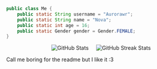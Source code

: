 ```java
public class Me {
    public static String username = "Aurorawr";
    public static String name = "Nova";
    public static int age = 16;
    public static Gender gender = Gender.FEMALE;
}
```

<div style="display: flex; justify-content: center; gap: 20px;">
    <img src="https://github-readme-stats.vercel.app/api?username=Novampr&border_radius=40&bg_color=242424&text_color=a6a6a6&title_color=d92353&border_color=4a4a4a&hide_border=true" alt="GitHub Stats"/>
    <img src="https://streak-stats.demolab.com/?user=Novampr&background=242424&border_radius=40&sideNums=a6a6a6&currStreakNum=a6a6a6&ring=d92353&fire=d92353&currStreakLabel=d92353&sideLabels=a6a6a6&dates=a6a6a6&card_width=450&hide_border=true" alt="GitHub Streak Stats"/>
</div>

Call me boring for the readme but I like it :3
